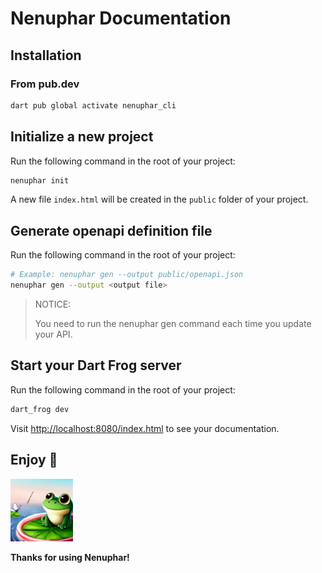 # Nenuphar Documentation

## Installation

### From pub.dev

```sh
dart pub global activate nenuphar_cli
```

## Initialize a new project

Run the following command in the root of your project:

```sh
nenuphar init
```

A new file `index.html` will be created in the `public` folder of your project.

## Generate openapi definition file

Run the following command in the root of your project:

```sh
# Example: nenuphar gen --output public/openapi.json
nenuphar gen --output <output file>
```

> NOTICE: 
> 
> You need to run the nenuphar gen command each time you update your API.

## Start your Dart Frog server

Run the following command in the root of your project:

```sh
dart_frog dev
```

Visit [http://localhost:8080/index.html](http://localhost:8080/index.html) to see your documentation.

## Enjoy 🎉

<img src="pictures/logo.png" width="100" height="100" />

__Thanks for using Nenuphar!__

